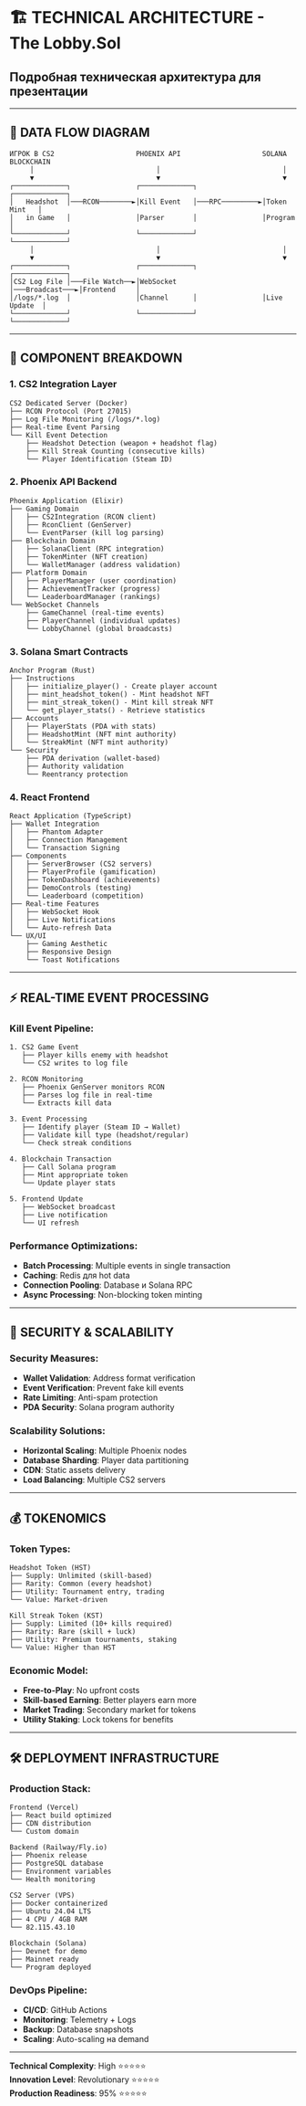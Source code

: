 # 🏗️ TECHNICAL ARCHITECTURE - The Lobby.Sol
## Подробная техническая архитектура для презентации

---

## 🔄 DATA FLOW DIAGRAM

```
ИГРОК В CS2                    PHOENIX API                    SOLANA BLOCKCHAIN
     │                              │                              │
     ▼                              ▼                              ▼
┌─────────────┐                ┌─────────────┐                ┌─────────────┐
│   Headshot  │───RCON────────►│Kill Event   │───RPC─────────►│Token Mint   │
│   in Game   │                │Parser       │                │Program      │
└─────────────┘                └─────────────┘                └─────────────┘
     │                              │                              │
     ▼                              ▼                              ▼
┌─────────────┐                ┌─────────────┐                ┌─────────────┐
│CS2 Log File │───File Watch──►│WebSocket    │───Broadcast───►│Frontend     │
│/logs/*.log  │                │Channel      │                │Live Update  │
└─────────────┘                └─────────────┘                └─────────────┘
```

---

## 🎯 COMPONENT BREAKDOWN

### **1. CS2 Integration Layer**
```
CS2 Dedicated Server (Docker)
├── RCON Protocol (Port 27015)
├── Log File Monitoring (/logs/*.log)
├── Real-time Event Parsing
└── Kill Event Detection
    ├── Headshot Detection (weapon + headshot flag)
    ├── Kill Streak Counting (consecutive kills)
    └── Player Identification (Steam ID)
```

### **2. Phoenix API Backend**
```
Phoenix Application (Elixir)
├── Gaming Domain
│   ├── CS2Integration (RCON client)
│   ├── RconClient (GenServer)
│   └── EventParser (kill log parsing)
├── Blockchain Domain
│   ├── SolanaClient (RPC integration)
│   ├── TokenMinter (NFT creation)
│   └── WalletManager (address validation)
├── Platform Domain
│   ├── PlayerManager (user coordination)
│   ├── AchievementTracker (progress)
│   └── LeaderboardManager (rankings)
└── WebSocket Channels
    ├── GameChannel (real-time events)
    ├── PlayerChannel (individual updates)
    └── LobbyChannel (global broadcasts)
```

### **3. Solana Smart Contracts**
```
Anchor Program (Rust)
├── Instructions
│   ├── initialize_player() - Create player account
│   ├── mint_headshot_token() - Mint headshot NFT
│   ├── mint_streak_token() - Mint kill streak NFT
│   └── get_player_stats() - Retrieve statistics
├── Accounts
│   ├── PlayerStats (PDA with stats)
│   ├── HeadshotMint (NFT mint authority)
│   └── StreakMint (NFT mint authority)
└── Security
    ├── PDA derivation (wallet-based)
    ├── Authority validation
    └── Reentrancy protection
```

### **4. React Frontend**
```
React Application (TypeScript)
├── Wallet Integration
│   ├── Phantom Adapter
│   ├── Connection Management
│   └── Transaction Signing
├── Components
│   ├── ServerBrowser (CS2 servers)
│   ├── PlayerProfile (gamification)
│   ├── TokenDashboard (achievements)
│   ├── DemoControls (testing)
│   └── Leaderboard (competition)
├── Real-time Features
│   ├── WebSocket Hook
│   ├── Live Notifications
│   └── Auto-refresh Data
└── UX/UI
    ├── Gaming Aesthetic
    ├── Responsive Design
    └── Toast Notifications
```

---

## ⚡ REAL-TIME EVENT PROCESSING

### **Kill Event Pipeline:**
```
1. CS2 Game Event
   ├── Player kills enemy with headshot
   └── CS2 writes to log file

2. RCON Monitoring
   ├── Phoenix GenServer monitors RCON
   ├── Parses log file in real-time
   └── Extracts kill data

3. Event Processing
   ├── Identify player (Steam ID → Wallet)
   ├── Validate kill type (headshot/regular)
   └── Check streak conditions

4. Blockchain Transaction
   ├── Call Solana program
   ├── Mint appropriate token
   └── Update player stats

5. Frontend Update
   ├── WebSocket broadcast
   ├── Live notification
   └── UI refresh
```

### **Performance Optimizations:**
- **Batch Processing**: Multiple events in single transaction
- **Caching**: Redis для hot data
- **Connection Pooling**: Database и Solana RPC
- **Async Processing**: Non-blocking token minting

---

## 🔐 SECURITY & SCALABILITY

### **Security Measures:**
- **Wallet Validation**: Address format verification
- **Event Verification**: Prevent fake kill events
- **Rate Limiting**: Anti-spam protection
- **PDA Security**: Solana program authority

### **Scalability Solutions:**
- **Horizontal Scaling**: Multiple Phoenix nodes
- **Database Sharding**: Player data partitioning
- **CDN**: Static assets delivery
- **Load Balancing**: Multiple CS2 servers

---

## 💰 TOKENOMICS

### **Token Types:**
```
Headshot Token (HST)
├── Supply: Unlimited (skill-based)
├── Rarity: Common (every headshot)
├── Utility: Tournament entry, trading
└── Value: Market-driven

Kill Streak Token (KST)  
├── Supply: Limited (10+ kills required)
├── Rarity: Rare (skill + luck)
├── Utility: Premium tournaments, staking
└── Value: Higher than HST
```

### **Economic Model:**
- **Free-to-Play**: No upfront costs
- **Skill-based Earning**: Better players earn more
- **Market Trading**: Secondary market for tokens
- **Utility Staking**: Lock tokens for benefits

---

## 🛠️ DEPLOYMENT INFRASTRUCTURE

### **Production Stack:**
```
Frontend (Vercel)
├── React build optimized
├── CDN distribution
└── Custom domain

Backend (Railway/Fly.io)
├── Phoenix release
├── PostgreSQL database
├── Environment variables
└── Health monitoring

CS2 Server (VPS)
├── Docker containerized
├── Ubuntu 24.04 LTS
├── 4 CPU / 4GB RAM
└── 82.115.43.10

Blockchain (Solana)
├── Devnet for demo
├── Mainnet ready
└── Program deployed
```

### **DevOps Pipeline:**
- **CI/CD**: GitHub Actions
- **Monitoring**: Telemetry + Logs
- **Backup**: Database snapshots
- **Scaling**: Auto-scaling на demand

---

**Technical Complexity**: High ⭐⭐⭐⭐⭐  
**Innovation Level**: Revolutionary ⭐⭐⭐⭐⭐  
**Production Readiness**: 95% ⭐⭐⭐⭐⭐
